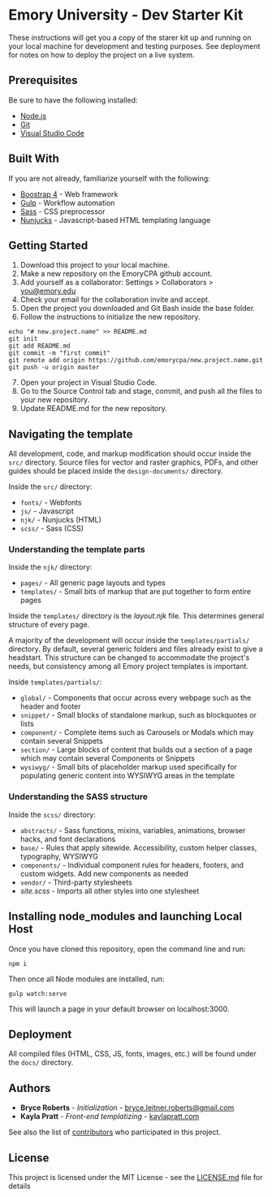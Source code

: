 # Emory University - Dev Starter Kit

These instructions will get you a copy of the starer kit up and running on your local machine for development and testing purposes. See deployment for notes on how to deploy the project on a live system.

## Prerequisites

Be sure to have the following installed:

* [Node.js](https://nodejs.org/en/download/current/)
* [Git](https://git-scm.com/downloads)
* [Visual Studio Code](https://code.visualstudio.com/download)

## Built With

If you are not already, familiarize yourself with the following:

* [Boostrap 4](https://getbootstrap.com/) - Web framework
* [Gulp](https://gulpjs.com/) - Workflow automation
* [Sass](http://sass-lang.com/documentation/file.SCSS_FOR_SASS_USERS.html) - CSS preprocessor
* [Nunjucks](https://mozilla.github.io/nunjucks/) - Javascript-based HTML templating language

## Getting Started

1. Download this project to your local machine.
2. Make a new repository on the EmoryCPA github account.
3. Add yourself as a collaborator: Settings > Collaborators > you@emory.edu
4. Check your email for the collaboration invite and accept.
5. Open the project you downloaded and Git Bash inside the base folder.
5. Follow the instructions to initialize the new repository.
```
echo "# new.project.name" >> README.md
git init
git add README.md
git commit -m "first commit"
git remote add origin https://github.com/emorycpa/new.project.name.git
git push -u origin master
```
7. Open your project in Visual Studio Code.
8. Go to the Source Control tab and stage, commit, and push all the files to your new repository.
9. Update README.md for the new repository.

## Navigating the template

All development, code, and markup modification should occur inside the `src/` directory. Source files for vector and raster graphics, PDFs, and other guides should be placed inside the `design-documents/` directory.

Inside the `src/` directory:

* `fonts/` - Webfonts
* `js/` - Javascript
* `njk/` - Nunjucks (HTML)
* `scss/` - Sass (CSS)

### Understanding the template parts

Inside the `njk/` directory:

* `pages/` - All generic page layouts and types
* `templates/` - Small bits of markup that are put together to form entire pages

Inside the `templates/` directory is the *layout.njk* file. This determines general structure of every page.

A majority of the development will occur inside the `templates/partials/` directory. By default, several generic folders and files already exist to give a headstart. This structure can be changed to accommodate the project's needs, but consistency among all Emory project templates is important.

Inside `templates/partials/`:

* `global/` - Components that occur across every webpage such as the header and footer
* `snippet/` - Small blocks of standalone markup, such as blockquotes or lists
* `component/` - Complete items such as Carousels or Modals which may contain several Snippets
* `section/` - Large blocks of content that builds out a section of a page which may contain several Components or Snippets
* `wysiwyg/` - Small bits of placeholder markup used specifically for populating generic content into WYSIWYG areas in the template

### Understanding the SASS structure

Inside the `scss/` directory:

* `abstracts/` - Sass functions, mixins, variables, animations, browser hacks, and font declarations
* `base/` - Rules that apply sitewide. Accessibility, custom helper classes, typography, WYSIWYG
* `components/` - Individual component rules for headers, footers, and custom widgets. Add new components as needed
* `vendor/` - Third-party stylesheets
* *site.scss* - Imports all other styles into one stylesheet

## Installing node_modules and launching Local Host

Once you have cloned this repository, open the command line and run:

```
npm i
```

Then once all Node modules are installed, run:

```
gulp watch:serve
```

This will launch a page in your default browser on localhost:3000.

## Deployment

All compiled files (HTML, CSS, JS, fonts, images, etc.) will be found under the `docs/` directory.

## Authors

* **Bryce Roberts** - *Initialization* - [bryce.leitner.roberts@gmail.com](mailto:bryce.leitner.roberts@gmail.com)
* **Kayla Pratt** - *Front-end templatizing* - [kaylapratt.com](http://kaylapratt.com)

See also the list of [contributors](https://github.com/emorycpa/emory.dev/graphs/contributors) who participated in this project.

## License

This project is licensed under the MIT License - see the [LICENSE.md](LICENSE.md) file for details
